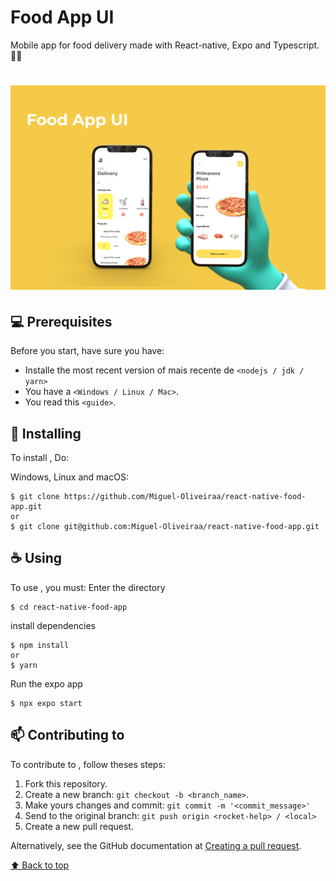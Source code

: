 # Food App UI
Mobile app for food delivery made with React-native, Expo and Typescript. 🍕📱

<h1 align='left'>
  <img src='./banner.png'></img>

</h1>

## 💻 Prerequisites

Before you start, have sure you have:
<!---Estes são apenas requisitos de exemplo. Adicionar, duplicar ou remover conforme necessário--->
* Installe the most recent version of mais recente de `<nodejs / jdk / yarn>`
* You have a `<Windows / Linux / Mac>`.
* You read this `<guide>`.

## 🚀 Installing <rocket-help>

To install <rocket-help>, Do:

Windows, Linux and macOS:
```
$ git clone https://github.com/Miguel-Oliveiraa/react-native-food-app.git
or
$ git clone git@github.com:Miguel-Oliveiraa/react-native-food-app.git
```


## ☕ Using <rocket-help>

To use <food-app>, you must:
Enter the directory
```
$ cd react-native-food-app
```
install dependencies
```
$ npm install
or
$ yarn
```
Run the expo app
```
$ npx expo start
```

## 📫 Contributing to <krocket-help>
<!---Se o seu README for longo ou se você tiver algum processo ou etapas específicas que deseja que os contribuidores sigam, considere a criação de um arquivo CONTRIBUTING.md separado--->
To contribute to <food-app>, follow theses steps:

1. Fork this repository.
2. Create a new branch: `git checkout -b <branch_name>`.
3. Make yours changes and commit: `git commit -m '<commit_message>'`
4. Send to the original branch: `git push origin <rocket-help> / <local>`
5. Create a new pull request.

Alternatively, see the GitHub documentation at [Creating a pull request](https://help.github.com/en/github/collaborating-with-issues-and-pull-requests/creating-a-pull-request).

[⬆ Back to top](#react-native-food-app)<br>
